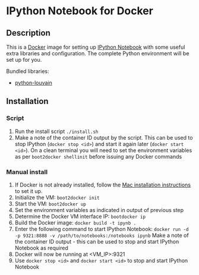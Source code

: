 # IPython Notebook for Docker

## Description

This is a [Docker](https://www.docker.com/) image for setting up
[IPython Notebook](http://ipython.org/) with some useful extra libraries and
configuration. The complete Python environment will be set up for you.

Bundled libraries:

* [python-louvain](https://pypi.python.org/pypi/python-louvain)

## Installation

### Script

1. Run the install script `./install.sh`
2. Make a note of the container ID output by the script. This can be used to
   stop IPython (`docker stop <id>`) and start it again later
   (`docker start <id>`). On a clean terminal you will need to set the
   environment variables as per `boot2docker shellinit` before issuing any
   Docker commands

### Manual install

1. If Docker is not already installed, follow the
   [Mac installation instructions](https://docs.docker.com/installation/mac/)
   to set it up.
2. Initialize the VM: `boot2docker init`
3. Start the VM: `boot2docker up`
4. Set the environment variables as indicated in output of previous step
5. Determine the Docker VM interface IP: `bootdocker ip`
6. Build the Docker image: `docker build -t ipynb .`
7. Enter the following command to start IPython Notebook:
   `docker run -d -p 9321:8888 -v /path/to/notebooks:/notebooks ipynb`
   Make a note of the container ID output - this can be used to stop and
   start IPython Notebook as required
5. Docker will now be running at <VM_IP>:9321
6. Use `docker stop <id>` and `docker start <id>` to stop and start IPython
   Notebook
